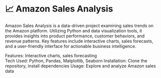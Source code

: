 # 📈 Amazon Sales Analysis
Amazon Sales Analysis is a data-driven project examining sales trends on the Amazon platform. Utilizing Python and data visualization tools, it provides insights into product performance, customer behaviors, and revenue patterns. Key features include interactive charts, sales forecasts, and a user-friendly interface for actionable business intelligence.

Features: Interactive charts, sales forecasting<br>
Tech Used: Python, Pandas, Matplotlib, Seaborn
Installation: Clone the repository, install dependencies
Usage: Explore and analyze Amazon sales data
